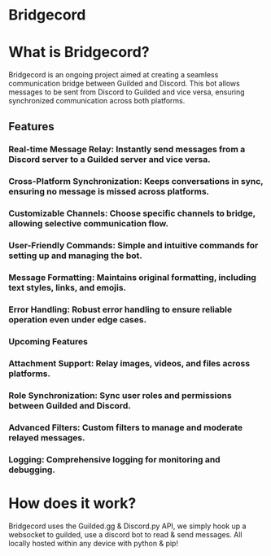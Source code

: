 # Bridgecord

# What is Bridgecord?
Bridgecord is an ongoing project aimed at creating a seamless communication bridge between Guilded and Discord. This bot allows messages to be sent from Discord to Guilded and vice versa, ensuring synchronized communication across both platforms.

## Features
### Real-time Message Relay: Instantly send messages from a Discord server to a Guilded server and vice versa.
### Cross-Platform Synchronization: Keeps conversations in sync, ensuring no message is missed across platforms.
### Customizable Channels: Choose specific channels to bridge, allowing selective communication flow.
### User-Friendly Commands: Simple and intuitive commands for setting up and managing the bot.
### Message Formatting: Maintains original formatting, including text styles, links, and emojis.
### Error Handling: Robust error handling to ensure reliable operation even under edge cases.
### Upcoming Features
### Attachment Support: Relay images, videos, and files across platforms.
### Role Synchronization: Sync user roles and permissions between Guilded and Discord.
### Advanced Filters: Custom filters to manage and moderate relayed messages.
### Logging: Comprehensive logging for monitoring and debugging.

# How does it work?
Bridgecord uses the Guilded.gg & Discord.py API, we simply hook up a websocket to guilded, use a discord bot to read & send messages. All locally hosted within any device with python & pip!

